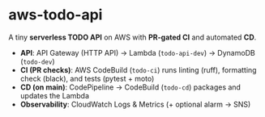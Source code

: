 # aws-todo-api

A tiny **serverless TODO API** on AWS with **PR-gated CI** and automated **CD**.

- **API**: API Gateway (HTTP API) → Lambda (`todo-api-dev`) → DynamoDB (`todo-dev`)
- **CI (PR checks)**: AWS CodeBuild (`todo-ci`) runs linting (ruff), formatting check (black), and tests (pytest + moto)
- **CD (on main)**: CodePipeline → CodeBuild (`todo-cd`) packages and updates the Lambda
- **Observability**: CloudWatch Logs & Metrics (+ optional alarm → SNS)



